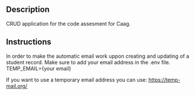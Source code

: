 ## Description

CRUD application for the code assesment for Caag.

## Instructions

In order to make the automatic email work uppon creating and updating of a student record. Make sure to add your email address in the .env file. 
TEMP_EMAIL={your email}

If you want to use a temporary email address you can use: https://temp-mail.org/
